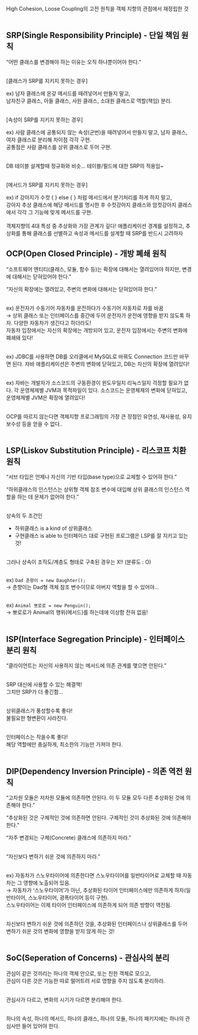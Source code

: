 High Cohesion, Loose Coupling의 고전 원칙을 객체 지향의 관점에서 재정립한 것  
<br>

## SRP(Single Responsibility Principle) - 단일 책임 원칙

“어떤 클래스를 변경해야 하는 이유는 오직 하나뿐이어야 한다.”  
<br>

[클래스가 SRP를 지키지 못하는 경우]

ex) 남자 클래스에 온갖 메서드를 때려넣어서 만들지 말고,  
남자친구 클래스, 아들 클래스, 사원 클래스, 소대원 클래스로 역할(책임) 분리.  
<br>

[속성이 SRP를 지키지 못하는 경우]

ex) 사람 클래스에 공통되지 않는 속성(군번)을 때려넣어서 만들지 말고,
남자 클래스, 여자 클래스로 분리해 차이점 각각 구현.  
공통점은 사람 클래스를 상위 클래스로 두어 구현.  
<br>

DB 테이블 설계할때 정규화와 비슷… 테이블/필드에 대한 SRP의 적용임~  
<br>

[메서드가 SRP를 지키지 못하는 경우]

ex) if 강아지가 수컷 { } else { } 처럼 메서드에서 분기처리를 하게 하지 말고,  
강아지 추상 클래스에 해당 메서드를 명시한 후 수컷강아지 클래스와 암컷강아지 클래스에서 각각 그 기능에 맞게 메서드를 구현.  
<br>
객체지향의 4대 특성 중 추상화와 가장 관계가 깊다!
애플리케이션 경계를 설정하고, 추상화를 통해 클래스를 선별하고 속성과 메서드를 설계할 때 SRP를 반드시 고려하자
<br>

## OCP(Open Closed Principle) - 개방 폐쇄 원칙

“소프트웨어 엔티티(클래스, 모듈, 함수 등)는 확장에 대해서는 열려있어야 하지만, 변경에 대해서는 닫혀있어야 한다.”

“자신의 확장에는 열려있고, 주변의 변화에 대해서는 닫혀있어햐 한다.”  
<br>

ex) 운전자가 수동기어 자동차를 운전하다가 수동기어 자동차로 차를 바꿈  
→ 상위 클래스 또는 인터페이스를 중간에 두어 운전자가 운전에 영향을 받지 않도록 하자. 다양한 자동차가 생긴다고 하더라도!  
자동차 입장에서는 자신의 확장에는 개방되어 있고, 운전자 입장에서는 주변의 변화에 폐쇄돼 있다!  
<br>

ex) JDBC를 사용하면 DB를 오라클에서 MySQL로 바꿔도 Connection 코드만 바꾸면 된다. 자바 애플리케이션은 주변의 변화에 닫혀있고, DB는 자신의 확장에 열려있다!  
<br>

ex) 자바는 개발자가 소스코드의 구동환경이 윈도우일지 리눅스일지 걱정할 필요가 없다. 각 운영체제별 JVM과 목적파일이 있다. 소스코드는 운영체제의 변화에 닫혀있고, 운영체제별 JVM은 확장에 열려있다!  
<br>

OCP를 따르지 않는다면 객체지향 프로그래밍의 가장 큰 장점인 유연성, 재사용성, 유지보수성 등을 얻을 수 없다..  
<br>

## LSP(Liskov Substitution Principle) - 리스코프 치환 원칙

“서브 타입은 언제나 자신의 기반 타입(base type)으로 교체할 수 있어햐 한다.”

“하위클래스의 인스턴스는 상위형 객체 참조 변수에 대입해 상위 클래스의 인스턴스 역할을 하는 데 문제가 없어야 한다.”  
<br>

상속의 두 조건인

- 하위클래스 is a kind of 상위클래스
- 구현클래스 is able to 인터페이스
  대로 구현된 프로그램은 LSP를 잘 지키고 있는 것!  
  <br>

그러나 상속이 조직도/계층도 형태로 구축된 경우는 X!! (분류도 : O)  
<br>

ex) `Dad 춘향이 = new Daughter();`  
→ 춘향이는 Dad형 객체 참조 변수이므로 아버지 역할을 할 수 있어야…  
<br>

ex) `Animal 뽀로로 = new Penguin();`  
→ 뽀로로가 Animal의 행위(메서드)를 하는데에 이상함 전혀 없음!  
<br>

## ISP(Interface Segregation Principle) - 인터페이스 분리 원칙

“클라이언트는 자신의 사용하지 않는 메서드에 의존 관계를 맺으면 안된다.”  
<br>

SRP 대신에 사용할 수 있는 해결책!  
그치만 SRP가 더 좋긴함…  
<br>

상위클래스가 풍성할수록 좋다!  
불필요한 형변환이 사라진다.  
<br>

인터페이스는 작을수록 좋다!  
해당 역할에만 충실하게, 최소한의 기능만 가져야 한다.  
<br>

## DIP(Dependency Inversion Principle) - 의존 역전 원칙

“고차원 모듈은 저차원 모듈에 의존하면 안된다. 이 두 모듈 모두 다른 추상화된 것에 의존해야 한다.”

“추상화된 것은 구체적인 것에 의존하면 안된다. 구체적인 것이 추상화된 것에 의존해야 한다.”

“자주 변경되는 구체(Concrete) 클래스에 의존하지 마라.”  
<br>

“자신보다 변하기 쉬운 것에 의존하지 마라.”  
<br>

ex) 자동차가 스노우타이어에 의존한다면 스노우타이어를 일반타이어로 교체할 때 자동차는 그 영향에 노출되어 있음.  
→ 자동차가 ‘스노우타이어’가 아닌, 추상화된 타이어 인터페이스에만 의존하게 하자(일반타이어, 스노우타이어, 광폭타이어 등이 구현).  
스노우타이어는 이제 타이어 인터페이스에 의존하게 되어 의존 방향이 역전됨.  
<br>

자신보다 변하기 쉬운 것에 의존하던 것을, 추상화된 인터페이스나 상위클래스를 두어 변하기 쉬운 것의 변화에 영향을 받지 않게 하는 것!  
<br>

## SoC(Seperation of Concerns) - 관심사의 분리

관심이 같은 것끼리는 하나의 객체 안으로, 또는 친한 객체로 모으고,  
관심이 다른 것은 가능한 따로 떨어트려 서로 영향을 주지 않도록 분리하라.  
<br>

관심사가 다르고, 변화의 시기가 다르면 분리해야 한다.  
<br>

하나의 속성, 하나의 메서드, 하나의 클래스, 하나의 모듈, 하나의 패키지에는 하나의 관심사만 들어 있어야 한다.
